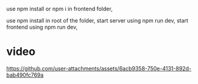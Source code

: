 use npm install or npm i in frontend folder,

use npm install in root of the folder, 
start server using npm run dev,
start frontend using npm run dev,
# video



https://github.com/user-attachments/assets/6acb9358-750e-4131-892d-bab490fc769a

